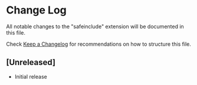 # Change Log

All notable changes to the "safeinclude" extension will be documented in this file.

Check [Keep a Changelog](http://keepachangelog.com/) for recommendations on how to structure this file.

## [Unreleased]

- Initial release